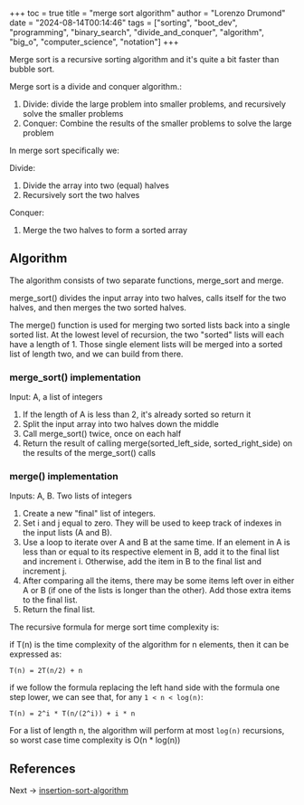 +++
toc = true
title = "merge sort algorithm"
author = "Lorenzo Drumond"
date = "2024-08-14T00:14:46"
tags = ["sorting",  "boot_dev",  "programming",  "binary_search",  "divide_and_conquer",  "algorithm",  "big_o",  "computer_science",  "notation"]
+++



Merge sort is a recursive sorting algorithm and it's quite a bit faster than bubble sort.

Merge sort is a divide and conquer algorithm.:

1. Divide: divide the large problem into smaller problems, and recursively solve the smaller problems
2. Conquer: Combine the results of the smaller problems to solve the large problem

In merge sort specifically we:

Divide:
1. Divide the array into two (equal) halves
2. Recursively sort the two halves

Conquer:
1. Merge the two halves to form a sorted array

## Algorithm

The algorithm consists of two separate functions, merge_sort and merge.

merge_sort() divides the input array into two halves, calls itself for the two halves, and then merges the two sorted halves.

The merge() function is used for merging two sorted lists back into a single sorted list. At the lowest level of recursion, the two "sorted" lists will each have a length of 1. Those single element lists will be merged into a sorted list of length two, and we can build from there.

### merge_sort() implementation

Input: A, a list of integers

1. If the length of A is less than 2, it's already sorted so return it
2. Split the input array into two halves down the middle
3. Call merge_sort() twice, once on each half
4. Return the result of calling merge(sorted_left_side, sorted_right_side) on the results of the merge_sort() calls

### merge() implementation

Inputs: A, B. Two lists of integers

1. Create a new "final" list of integers.
2. Set i and j equal to zero. They will be used to keep track of indexes in the input lists (A and B).
3. Use a loop to iterate over A and B at the same time. If an element in A is less than or equal to its respective element in B, add it to the final list and increment i. Otherwise, add the item in B to the final list and increment j.
4. After comparing all the items, there may be some items left over in either A or B (if one of the lists is longer than the other). Add those extra items to the final list.
5. Return the final list.


The recursive formula for merge sort time complexity is:

if T(n) is the time complexity of the algorithm for n elements, then it can be expressed as:

```
T(n) = 2T(n/2) + n
```

if we follow the formula replacing the left hand side with the formula one step lower, we can see that, for any `1 < n < log(n)`:

```
T(n) = 2^i * T(n/(2^i)) + i * n
```

For a list of length n, the algorithm will perform at most `log(n)` recursions, so worst case time complexity is O(n * log(n))

## References

Next -> [insertion-sort-algorithm](/wiki/insertion-sort-algorithm/)
